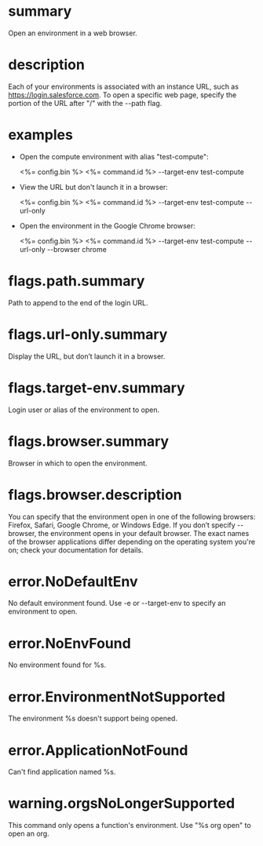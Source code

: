# summary

Open an environment in a web browser.

# description

Each of your environments is associated with an instance URL, such as https://login.salesforce.com. To open a specific web page, specify the portion of the URL after "<URL>/" with the --path flag.

# examples

- Open the compute environment with alias "test-compute":

  <%= config.bin %> <%= command.id %> --target-env test-compute

- View the URL but don't launch it in a browser:

  <%= config.bin %> <%= command.id %> --target-env test-compute --url-only

- Open the environment in the Google Chrome browser:

  <%= config.bin %> <%= command.id %> --target-env test-compute --url-only --browser chrome

# flags.path.summary

Path to append to the end of the login URL.

# flags.url-only.summary

Display the URL, but don’t launch it in a browser.

# flags.target-env.summary

Login user or alias of the environment to open.

# flags.browser.summary

Browser in which to open the environment.

# flags.browser.description

You can specify that the environment open in one of the following browsers: Firefox, Safari, Google Chrome, or Windows Edge. If you don’t specify --browser, the environment opens in your default browser. The exact names of the browser applications differ depending on the operating system you're on; check your documentation for details.

# error.NoDefaultEnv

No default environment found. Use -e or --target-env to specify an environment to open.

# error.NoEnvFound

No environment found for %s.

# error.EnvironmentNotSupported

The environment %s doesn't support being opened.

# error.ApplicationNotFound

Can't find application named %s.

# warning.orgsNoLongerSupported

This command only opens a function's environment. Use "%s org open" to open an org.
